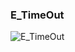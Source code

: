 ### E_TimeOut

![E_TimeOut](https://user-images.githubusercontent.com/116869307/214142822-3b167702-112f-454a-a42f-62c5f7454561.png)
























